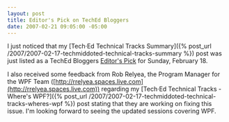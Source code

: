 ```yaml
---
layout: post
title: Editor's Pick on TechEd Bloggers
date: 2007-02-21 09:05:00 -05:00
---
```


I just noticed that my [Tech·Ed Technical Tracks Summary]({% post_url /2007/2007-02-17-techmiddoted-technical-tracks-summary %}) post was just listed as a TechEd Bloggers [Editor's Pick](http://techedbloggers.net/Editors_Picks.category) for Sunday, February 18.

I also received some feedback from Rob Relyea, the Program Manager for the WPF Team ([http://rrelyea.spaces.live.com](http://rrelyea.spaces.live.com)) regarding my [Tech·Ed Technical Tracks - Where's WPF?]({% post_url /2007/2007-02-17-techmiddoted-technical-tracks-wheres-wpf %}) post stating that they are working on fixing this issue. I'm looking forward to seeing the updated sessions covering WPF.

